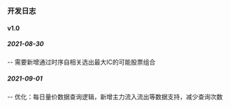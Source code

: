 ### 开发日志

#### v1.0

##### 2021-08-30

-- 需要新增通过时序自相关选出最大IC的可能股票组合

##### 2021-09-01

-- 优化：每日量价数据查询逻辑，新增主力流入流出等数据支持，减少查询次数

